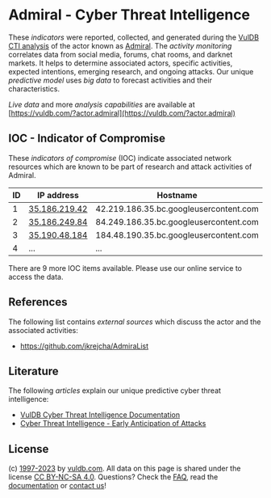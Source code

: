 # Admiral - Cyber Threat Intelligence

These _indicators_ were reported, collected, and generated during the [VulDB CTI analysis](https://vuldb.com/?kb.cti) of the actor known as [Admiral](https://vuldb.com/?actor.admiral). The _activity monitoring_ correlates data from social media, forums, chat rooms, and darknet markets. It helps to determine associated actors, specific activities, expected intentions, emerging research, and ongoing attacks. Our unique _predictive model_ uses _big data_ to forecast activities and their characteristics.

_Live data_ and more _analysis capabilities_ are available at [https://vuldb.com/?actor.admiral](https://vuldb.com/?actor.admiral)

## IOC - Indicator of Compromise

These _indicators of compromise_ (IOC) indicate associated network resources which are known to be part of research and attack activities of Admiral.

ID | IP address | Hostname | Campaign | Confidence
-- | ---------- | -------- | -------- | ----------
1 | [35.186.219.42](https://vuldb.com/?ip.35.186.219.42) | 42.219.186.35.bc.googleusercontent.com | - | Medium
2 | [35.186.249.84](https://vuldb.com/?ip.35.186.249.84) | 84.249.186.35.bc.googleusercontent.com | - | Medium
3 | [35.190.48.184](https://vuldb.com/?ip.35.190.48.184) | 184.48.190.35.bc.googleusercontent.com | - | Medium
4 | ... | ... | ... | ...

There are 9 more IOC items available. Please use our online service to access the data.

## References

The following list contains _external sources_ which discuss the actor and the associated activities:

* https://github.com/jkrejcha/AdmiraList

## Literature

The following _articles_ explain our unique predictive cyber threat intelligence:

* [VulDB Cyber Threat Intelligence Documentation](https://vuldb.com/?kb.cti)
* [Cyber Threat Intelligence - Early Anticipation of Attacks](https://www.scip.ch/en/?labs.20201022)

## License

(c) [1997-2023](https://vuldb.com/?kb.changelog) by [vuldb.com](https://vuldb.com/?kb.about). All data on this page is shared under the license [CC BY-NC-SA 4.0](https://creativecommons.org/licenses/by-nc-sa/4.0/). Questions? Check the [FAQ](https://vuldb.com/?kb.faq), read the [documentation](https://vuldb.com/?kb) or [contact us](https://vuldb.com/?contact)!
